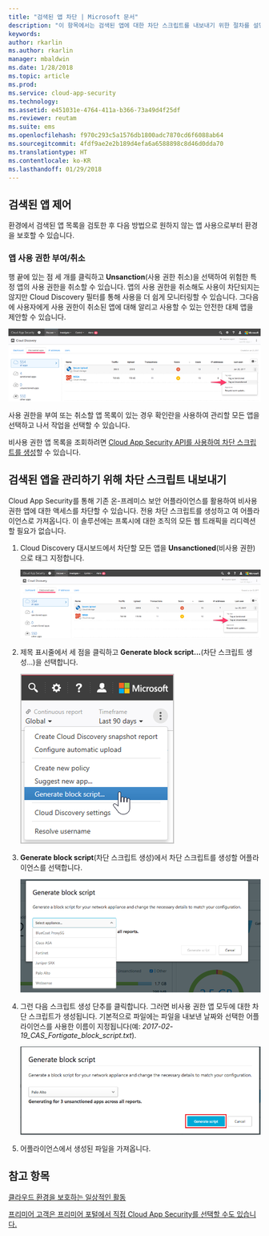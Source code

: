 ```yaml
---
title: "검색된 앱 차단 | Microsoft 문서"
description: "이 항목에서는 검색된 앱에 대한 차단 스크립트를 내보내기 위한 절차를 설명합니다."
keywords: 
author: rkarlin
ms.author: rkarlin
manager: mbaldwin
ms.date: 1/28/2018
ms.topic: article
ms.prod: 
ms.service: cloud-app-security
ms.technology: 
ms.assetid: e451031e-4764-411a-b366-73a49d4f25df
ms.reviewer: reutam
ms.suite: ems
ms.openlocfilehash: f970c293c5a1576db1800adc7870cd6f6088ab64
ms.sourcegitcommit: 4fdf9ae2e2b189d4efa6a6588898c8d46d0dda70
ms.translationtype: HT
ms.contentlocale: ko-KR
ms.lasthandoff: 01/29/2018
---
```

## <a name="govern-discovered-apps"></a>검색된 앱 제어

환경에서 검색된 앱 목록을 검토한 후 다음 방법으로 원하지 않는 앱 사용으로부터 환경을 보호할 수 있습니다.

### <a name="sanctioningunsanctioning-an-app"></a>앱 사용 권한 부여/취소 

행 끝에 있는 점 세 개를 클릭하고 **Unsanction**(사용 권한 취소)을 선택하여 위험한 특정 앱의 사용 권한을 취소할 수 있습니다.
앱의 사용 권한을 취소해도 사용이 차단되지는 않지만 Cloud Discovery 필터를 통해 사용을 더 쉽게 모니터링할 수 있습니다. 그다음에 사용자에게 사용 권한이 취소된 앱에 대해 알리고 사용할 수 있는 안전한 대체 앱을 제안할 수 있습니다.

![비사용 권한으로 태그 지정](./media/tag-as-unsanctioned.png)  


사용 권한을 부여 또는 취소할 앱 목록이 있는 경우 확인란을 사용하여 관리할 모든 앱을 선택하고 나서 작업을 선택할 수 있습니다.

비사용 권한 앱 목록을 조회하려면 [Cloud App Security API를 사용하여 차단 스크립트를 생성](https://mod636914.us.portal.cloudappsecurity.com/api-docs/#generate-block-script)할 수 있습니다.

## <a name="export-a-block-script-to-govern-discovered-apps"></a>검색된 앱을 관리하기 위해 차단 스크립트 내보내기

Cloud App Security를 통해 기존 온-프레미스 보안 어플라이언스를 활용하여 비사용 권한 앱에 대한 액세스를 차단할 수 있습니다. 전용 차단 스크립트를 생성하고 여 어플라이언스로 가져옵니다.
이 솔루션에는 프록시에 대한 조직의 모든 웹 트래픽을 리디렉션할 필요가 없습니다.

1. Cloud Discovery 대시보드에서 차단할 모든 앱을 **Unsanctioned**(비사용 권한)으로 태그 지정합니다.

   ![비사용 권한으로 태그 지정](./media/tag-as-unsanctioned.png)  

2. 제목 표시줄에서 세 점을 클릭하고 **Generate block script...**(차단 스크립트 생성...)을 선택합니다. 

   ![차단 스크립트 생성](./media/generate-block-script.png)  

3. **Generate block script**(차단 스크립트 생성)에서 차단 스크립트를 생성할 어플라이언스를 선택합니다. 

   ![차단 스크립트 팝업 생성](./media/generate-block-script-popup.png)  

4. 그런 다음 스크립트 생성 단추를 클릭합니다. 그러면 비사용 권한 앱 모두에 대한 차단 스크립트가 생성됩니다. 기본적으로 파일에는 파일을 내보낸 날짜와 선택한 어플라이언스를 사용한 이름이 지정됩니다(예: *2017-02-19_CAS_Fortigate_block_script.txt*). 

   ![차단 스크립트 생성 단추](./media/generate-block-script-button.png)  

5. 어플라이언스에서 생성된 파일을 가져옵니다.



## <a name="see-also"></a>참고 항목  
[클라우드 환경을 보호하는 일상적인 활동](daily-activities-to-protect-your-cloud-environment.md)   

[프리미어 고객은 프리미어 포털에서 직접 Cloud App Security를 선택할 수도 있습니다.](https://premier.microsoft.com/)  
  
  